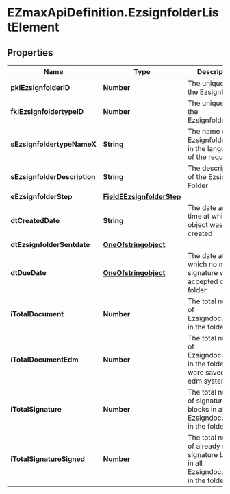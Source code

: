 # EZmaxApiDefinition.EzsignfolderListElement

## Properties

Name | Type | Description | Notes
------------ | ------------- | ------------- | -------------
**pkiEzsignfolderID** | **Number** | The unique ID of the Ezsignfolder | 
**fkiEzsignfoldertypeID** | **Number** | The unique ID of the Ezsignfoldertype. | 
**sEzsignfoldertypeNameX** | **String** | The name of the Ezsignfoldertype in the language of the requester | 
**sEzsignfolderDescription** | **String** | The description of the Ezsign Folder | 
**eEzsignfolderStep** | [**FieldEEzsignfolderStep**](FieldEEzsignfolderStep.md) |  | 
**dtCreatedDate** | **String** | The date and time at which the object was created | 
**dtEzsignfolderSentdate** | [**OneOfstringobject**](OneOfstringobject.md) |  | 
**dtDueDate** | [**OneOfstringobject**](OneOfstringobject.md) | The date at which no more signature will be accepted on the folder | 
**iTotalDocument** | **Number** | The total number of Ezsigndocument in the folder | 
**iTotalDocumentEdm** | **Number** | The total number of Ezsigndocument in the folder that were saved in the edm system | 
**iTotalSignature** | **Number** | The total number of signature blocks in all Ezsigndocuments in the folder | 
**iTotalSignatureSigned** | **Number** | The total number of already signed signature blocks in all Ezsigndocuments in the folder | 


